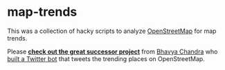 
# map-trends

This was a collection of hacky scripts to analyze [OpenStreetMap](https://openstreetmap.org) for map trends.

Please **[check out the great successor project](https://github.com/geometalab/Trending-Places-in-OpenStreetMap)** from [Bhavya Chandra](https://github.com/BhavyaLight)  who [built a 
Twitter bot](https://twitter.com/trending_places) that tweets the trending places on OpenStreetMap.
